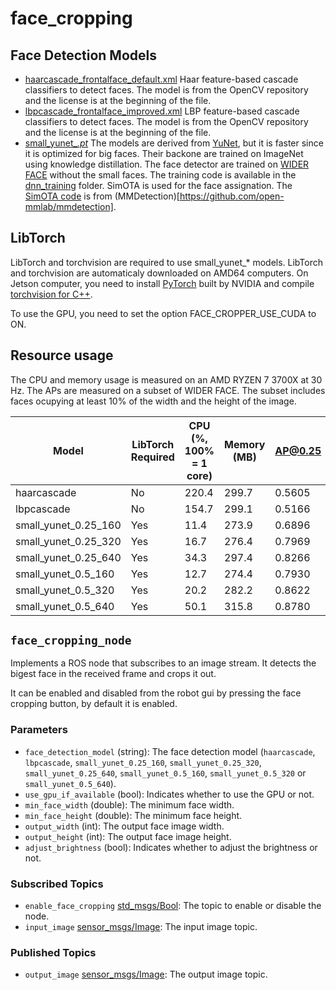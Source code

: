 # face_cropping

## Face Detection Models

- [haarcascade_frontalface_default.xml](models/haarcascade_frontalface_default.xml) Haar feature-based cascade classifiers to detect faces. The model is from the OpenCV repository and the license is at the beginning of the file.
- [lbpcascade_frontalface_improved.xml](models/lbpcascade_frontalface_improved.xml) LBP feature-based cascade classifiers to detect faces. The model is from the OpenCV repository and the license is at the beginning of the file.
- [small_yunet_*.pt*](models/small_yunet_*.pt) The models are derived from [YuNet](https://github.com/ShiqiYu/libfacedetection), but it is faster since it is optimized for big faces. Their backone are trained on ImageNet using knowledge distillation. The face detector are trained on [WIDER FACE](http://shuoyang1213.me/WIDERFACE/) without the small faces. The training code is available in the [dnn_training](dnn_training/) folder. SimOTA is used for the face assignation. The [SimOTA code](dnn_training/mmdet/) is from (MMDetection)[https://github.com/open-mmlab/mmdetection].

## LibTorch
LibTorch and torchvision are required to use small_yunet_* models. LibTorch and torchvision are automaticaly downloaded on AMD64 computers.
On Jetson computer, you need to install [PyTorch](https://forums.developer.nvidia.com/t/pytorch-for-jetson/72048) built by NVIDIA and compile [torchvision for C++](https://github.com/pytorch/vision#using-the-models-on-c).

To use the GPU, you need to set the option FACE_CROPPER_USE_CUDA to ON.

## Resource usage
The CPU and memory usage is measured on an AMD RYZEN 7 3700X at 30 Hz.
The APs are measured on a subset of WIDER FACE. The subset includes faces ocupying at least 10% of the width and the height of the image.

| Model                | LibTorch Required | CPU (%, 100% = 1 core) | Memory (MB) | AP@0.25 | AP@0.50 | AP@0.75 |
| -------------------- | ----------------- | ---------------------- | ----------- | ------- | ------- | ------- |
| haarcascade          | No                | 220.4                  | 299.7       | 0.5605  | 0.5379  | 0.0337  |
| lbpcascade           | No                | 154.7                  | 299.1       | 0.5166  | 0.4770  | 0.0231  |
| small_yunet_0.25_160 | Yes               | 11.4                   | 273.9       | 0.6896  | 0.4940  | 0.1298  |
| small_yunet_0.25_320 | Yes               | 16.7                   | 276.4       | 0.7969  | 0.7019  | 0.2669  |
| small_yunet_0.25_640 | Yes               | 34.3                   | 297.4       | 0.8266  | 0.7601  | 0.4237  |
| small_yunet_0.5_160  | Yes               | 12.7                   | 274.4       | 0.7930  | 0.6834  | 0.3183  |
| small_yunet_0.5_320  | Yes               | 20.2                   | 282.2       | 0.8622  | 0.8034  | 0.4840  |
| small_yunet_0.5_640  | Yes               | 50.1                   | 315.8       | 0.8780  | 0.8466  | 0.6018  |


## `face_cropping_node`

Implements a ROS node that subscribes to an image stream. It detects the bigest face in the received frame and crops it out.

It can be enabled and disabled from the robot gui by pressing the face cropping button, by default it is enabled.

### Parameters

- `face_detection_model` (string): The face detection model (`haarcascade`, `lbpcascade`, `small_yunet_0.25_160`,
`small_yunet_0.25_320`, `small_yunet_0.25_640`, `small_yunet_0.5_160`, `small_yunet_0.5_320` or `small_yunet_0.5_640`).
- `use_gpu_if_available` (bool): Indicates whether to use the GPU or not.
- `min_face_width` (double): The minimum face width.
- `min_face_height` (double): The minimum face height.
- `output_width` (int): The output face image width.
- `output_height` (int): The output face image height.
- `adjust_brightness` (bool): Indicates whether to adjust the brightness or not.

### Subscribed Topics

- `enable_face_cropping` [std_msgs/Bool](http://docs.ros.org/en/noetic/api/std_msgs/html/msg/Bool.html): The topic to enable or disable the node.
- `input_image` [sensor_msgs/Image](http://docs.ros.org/en/noetic/api/sensor_msgs/html/msg/Image.html): The input image topic.

### Published Topics

- `output_image` [sensor_msgs/Image](http://docs.ros.org/en/noetic/api/sensor_msgs/html/msg/Image.html): The output image topic.
